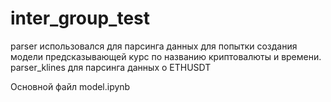 # inter_group_test

parser использовался для парсинга данных для попытки создания модели предсказывающей курс по названию криптовалюты и времени.
parser_klines для парсинга данных о ETHUSDT 

Основной файл model.ipynb

